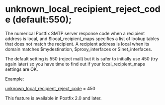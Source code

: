 # unknown_local_recipient_reject_code (default:550); 


The numerical Postfix SMTP server response code when a recipient
address is local, and $local_recipient_maps specifies a list of
lookup tables that does not match the recipient.  A recipient
address is local when its domain matches $mydestination,
$proxy_interfaces or $inet_interfaces.



The default setting is 550 (reject mail) but it is safer to initially
use 450 (try again later) so you have time to find out if your
local_recipient_maps settings are OK.



Example:



<a href="postconf.5.html#unknown_local_recipient_reject_code">unknown_local_recipient_reject_code</a> = 450



This feature is available in Postfix 2.0 and later.



